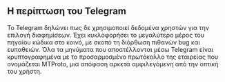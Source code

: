 ## Η περίπτωση του Telegram

Το Telegram δηλώνει πως δε χρησιμοποιεί δεδομένα χρηστών για την επιλογή διαφημίσεων. Έχει κυκλοφορήσει το μεγαλύτερο μέρος του πηγαίου κώδικα στο κοινό, με σκοπό τη διόρθωση πιθανών bug και ευπαθειών. Όλα τα μηνύματα που αποστέλλονται μέσω Telegram είναι κρυπτογραφημένα με το προσαρμοσμένο πρωτόκολλο της εταιρείας που ονομάζεται MTProto, μια απόφαση αρκετά αμφιλεγόμενη από την οπτική του χρήστη.
